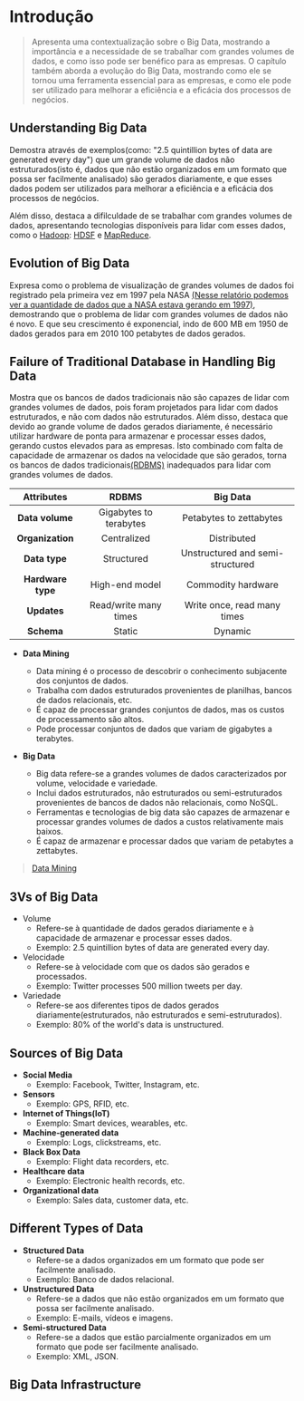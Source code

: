 # Introdução

> Apresenta uma contextualização sobre o Big Data,
> mostrando a importância e a necessidade de se
> trabalhar com grandes volumes de dados, e como
> isso pode ser benéfico para as empresas. O
> capítulo também aborda a evolução do Big Data,
> mostrando como ele se tornou uma ferramenta
> essencial para as empresas, e como ele pode
> ser utilizado para melhorar a eficiência e
> a eficácia dos processos de negócios.

## Understanding Big Data

Demostra através de exemplos(como: "2.5 quintillion bytes of data are
generated every day") que um grande volume de dados não estruturados(isto é,
dados que não estão organizados em um formato que possa ser facilmente
analisado) são gerados diariamente, e que esses dados podem ser utilizados
para melhorar a eficiência e a eficácia dos processos de negócios.

Além disso, destaca a difilculdade de se trabalhar com grandes volumes de
dados, apresentando tecnologias disponíveis para lidar com esses dados, como
o [Hadoop](https://hadoop.apache.org/): [HDSF](https://www.databricks.com/br/glossary/hadoop-distributed-file-system-hdfs)
e [MapReduce](https://www.devmedia.com.br/hadoop-mapreduce-introducao-a-big-data/30034).

## Evolution of Big Data

Expresa como o problema de visualização de grandes volumes de dados foi
registrado pela primeira vez em 1997 pela NASA [(Nesse relatório podemos ver
a quantidade de dados que a NASA estava gerando em 1997)](https://nssdc.gsfc.nasa.gov/nssdc/annual/1997/),
demostrando que o problema de lidar com grandes volumes de dados não é novo.
E que seu crescimento é exponencial, indo de 600 MB em 1950 de dados gerados
para em 2010 100 petabytes de dados gerados.

## Failure of Traditional Database in Handling Big Data

Mostra que os bancos de dados tradicionais não são capazes de lidar com
grandes volumes de dados, pois foram projetados para lidar com dados
estruturados, e não com dados não estruturados. Além disso, destaca que
devido ao grande volume de dados gerados diariamente, é necessário utilizar
hardware de ponta para armazenar e processar esses dados, gerando custos
elevados para as empresas. Isto combinado com falta de capacidade de
armazenar os dados na velocidade que são gerados, torna os bancos de dados
tradicionais[(RDBMS)](https://www.oracle.com/br/database/what-is-a-relational-database/)
inadequados para lidar com grandes volumes de dados.

|  **Attributes**   |       **RDBMS**        |           **Big Data**           |
| :---------------: | :--------------------: | :------------------------------: |
|  **Data volume**  | Gigabytes to terabytes |     Petabytes to zettabytes      |
| **Organization**  |      Centralized       |           Distributed            |
|   **Data type**   |       Structured       | Unstructured and semi-structured |
| **Hardware type** |     High-end model     |        Commodity hardware        |
|    **Updates**    | Read/write many times  |   Write once, read many times    |
|    **Schema**     |         Static         |             Dynamic              |

- **Data Mining**
  - Data mining é o processo de descobrir o conhecimento subjacente dos conjuntos de dados.
  - Trabalha com dados estruturados provenientes de planilhas, bancos de dados relacionais, etc.
  - É capaz de processar grandes conjuntos de dados, mas os custos de processamento são altos.
  - Pode processar conjuntos de dados que variam de gigabytes a terabytes.

- **Big Data**
  - Big data refere-se a grandes volumes de dados caracterizados por volume, velocidade e variedade.
  - Inclui dados estruturados, não estruturados ou semi-estruturados provenientes de bancos de dados não relacionais, como NoSQL.
  - Ferramentas e tecnologias de big data são capazes de armazenar e processar grandes volumes de dados a custos relativamente mais baixos.
  - É capaz de armazenar e processar dados que variam de petabytes a zettabytes.

> [Data Mining](https://cetax.com.br/data-mining/)

## 3Vs of Big Data

- Volume
  - Refere-se à quantidade de dados gerados diariamente e à capacidade de armazenar e processar esses dados.
  - Exemplo: 2.5 quintillion bytes of data are generated every day.
- Velocidade
  - Refere-se à velocidade com que os dados são gerados e processados.
  - Exemplo: Twitter processes 500 million tweets per day.
- Variedade
  - Refere-se aos diferentes tipos de dados gerados diariamente(estruturados, não estruturados e semi-estruturados).
  - Exemplo: 80% of the world's data is unstructured.

## Sources of Big Data

- **Social Media**
  - Exemplo: Facebook, Twitter, Instagram, etc.
- **Sensors**
  - Exemplo: GPS, RFID, etc.
- **Internet of Things(IoT)**
  - Exemplo: Smart devices, wearables, etc.
- **Machine-generated data**
  - Exemplo: Logs, clickstreams, etc.
- **Black Box Data**
  - Exemplo: Flight data recorders, etc.
- **Healthcare data**
  - Exemplo: Electronic health records, etc.
- **Organizational data**
  - Exemplo: Sales data, customer data, etc.

## Different Types of Data

- **Structured Data**
  - Refere-se a dados organizados em um formato que pode ser facilmente analisado.
  - Exemplo: Banco de dados relacional.
- **Unstructured Data**
  - Refere-se a dados que não estão organizados em um formato que possa ser facilmente analisado.
  - Exemplo: E-mails, vídeos e imagens.
- **Semi-structured Data**
  - Refere-se a dados que estão parcialmente organizados em um formato que pode ser facilmente analisado.
  - Exemplo: XML, JSON.

## Big Data Infrastructure

